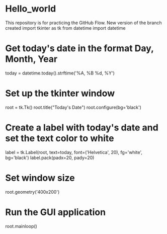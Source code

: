 # Hello_world
This repository is for practicing the GitHub Flow.
New version of the branch created
import tkinter as tk
from datetime import datetime

# Get today's date in the format Day, Month, Year
today = datetime.today().strftime('%A, %B %d, %Y')

# Set up the tkinter window
root = tk.Tk()
root.title("Today's Date")
root.configure(bg='black')

# Create a label with today's date and set the text color to white
label = tk.Label(root, text=today, font=('Helvetica', 20), fg='white', bg='black')
label.pack(padx=20, pady=20)

# Set window size
root.geometry('400x200')

# Run the GUI application
root.mainloop()
